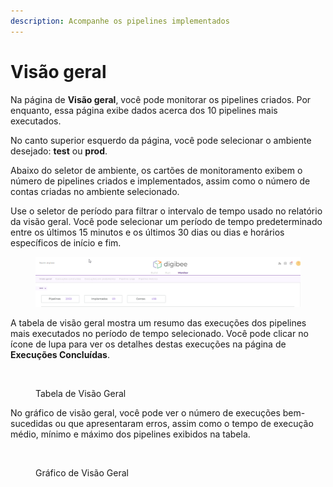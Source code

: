 ```yaml
---
description: Acompanhe os pipelines implementados
---
```


# Visão geral

Na página de **Visão geral**, você pode monitorar os pipelines criados. Por enquanto, essa página exibe dados acerca dos 10 pipelines mais executados.

No canto superior esquerdo da página, você pode selecionar o ambiente desejado: **test** ou **prod**.

Abaixo do seletor de ambiente, os cartões de monitoramento exibem o número de pipelines criados e implementados, assim como o número de contas criadas no ambiente selecionado.

Use o seletor de período para filtrar o intervalo de tempo usado no relatório da visão geral. Você pode selecionar um período de tempo predeterminado entre os últimos 15 minutos e os últimos 30 dias ou dias e horários específicos de início e fim.

<figure><img src="../.gitbook/assets/g9IJmVl.png" alt=""><figcaption></figcaption></figure>



A tabela de visão geral mostra um resumo das execuções dos pipelines mais executados no período de tempo selecionado. Você pode clicar no ícone de lupa para ver os detalhes destas execuções na página de **Execuções Concluídas**.

<figure><img src="https://lh6.googleusercontent.com/ChfzcmRiBHWm_QbcRU2Cow1lL8bRwm90C8TE3BqpW6xHijYDWP-JtPjaWWxdB89hV2e37TjvPGj8wpHwrV9o5DNpD-5ecymnzp8dUA-p2V1SyiIiSxQr8BwZT9oyh8MAo1RCkVNdKPhgWJ0RYoryf8IwkIlCNLtx_qqMTyohmZNtVPI_JxmiyADNVXTskA" alt=""><figcaption><p>Tabela de Visão Geral</p></figcaption></figure>

No gráfico de visão geral, você pode ver o número de execuções bem-sucedidas ou que apresentaram erros, assim como o tempo de execução médio, mínimo e máximo dos pipelines exibidos na tabela.

<figure><img src="https://lh6.googleusercontent.com/2Nc6KPcDwKnzh45-xJcZYxLWOLxUwZkZWimNZLt5zZYs_B3BhYOdLzJ-4f0OQvQPMwplnfePG-2AL4fVITYJXYrbcKlZ6MjQ8lz8RyLiCA1-w70I3WFLDObSPRaTkd5FzBiDIgvTk2sg87rNqHuBSpqLqKmuqL-05bhMapENh_nI2ZZTX8doYj643eZQag" alt=""><figcaption><p>Gráfico de Visão Geral</p></figcaption></figure>
